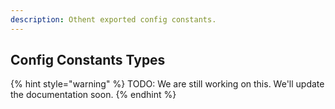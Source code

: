 ```yaml
---
description: Othent exported config constants.
---
```


## Config Constants Types

{% hint style="warning" %}
TODO: We are still working on this. We'll update the documentation soon.
{% endhint %}
